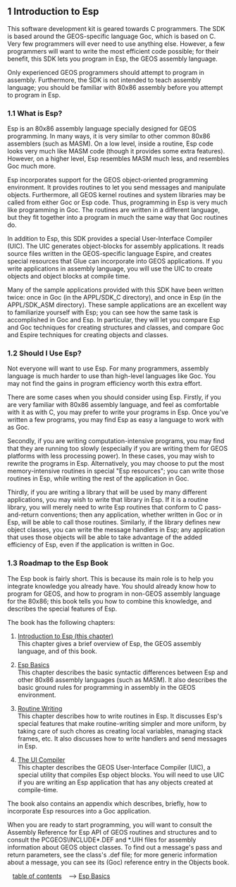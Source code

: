 ## 1 Introduction to Esp

This software development kit is geared towards C programmers. The SDK is 
based around the GEOS-specific language Goc, which is based on C. Very few 
programmers will ever need to use anything else. However, a few 
programmers will want to write the most efficient code possible; for their 
benefit, this SDK lets you program in Esp, the GEOS assembly language.

Only experienced GEOS programmers should attempt to program in 
assembly. Furthermore, the SDK is not intended to teach assembly language; 
you should be familiar with 80x86 assembly before you attempt to program 
in Esp.

### 1.1 What is Esp?

Esp is an 80x86 assembly language specially designed for GEOS 
programming. In many ways, it is very similar to other common 80x86 
assemblers (such as MASM). On a low level, inside a routine, Esp code looks 
very much like MASM code (though it provides some extra features). 
However, on a higher level, Esp resembles MASM much less, and resembles 
Goc much more.

Esp incorporates support for the GEOS object-oriented programming 
environment. It provides routines to let you send messages and manipulate 
objects. Furthermore, all GEOS kernel routines and system libraries may be 
called from either Goc or Esp code. Thus, programming in Esp is very much 
like programming in Goc. The routines are written in a different language, 
but they fit together into a program in much the same way that Goc routines 
do.

In addition to Esp, this SDK provides a special User-Interface Compiler 
(UIC). The UIC generates object-blocks for assembly applications. It reads 
source files written in the GEOS-specific language Espire, and creates special 
resources that Glue can incorporate into GEOS applications. If you write 
applications in assembly language, you will use the UIC to create objects and 
object blocks at compile time.

Many of the sample applications provided with this SDK have been written 
twice: once in Goc (in the APPL/SDK_C directory), and once in Esp (in the 
APPL/SDK_ASM directory). These sample applications are an excellent way to 
familiarize yourself with Esp; you can see how the same task is accomplished 
in Goc and Esp. In particular, they will let you compare Esp and Goc 
techniques for creating structures and classes, and compare Goc and Espire 
techniques for creating objects and classes.

### 1.2 Should I Use Esp?

Not everyone will want to use Esp. For many programmers, assembly 
language is much harder to use than high-level languages like Goc. You may 
not find the gains in program efficiency worth this extra effort.

There are some cases when you should consider using Esp. Firstly, if you are 
very familiar with 80x86 assembly language, and feel as comfortable with it 
as with C, you may prefer to write your programs in Esp. Once you've written 
a few programs, you may find Esp as easy a language to work with as Goc.

Secondly, if you are writing computation-intensive programs, you may find 
that they are running too slowly (especially if you are writing them for GEOS 
platforms with less processing power). In these cases, you may wish to 
rewrite the programs in Esp. Alternatively, you may choose to put the most 
memory-intensive routines in special "Esp resources"; you can write those 
routines in Esp, while writing the rest of the application in Goc.

Thirdly, if you are writing a library that will be used by many different 
applications, you may wish to write that library in Esp. If it is a routine 
library, you will merely need to write Esp routines that conform to C 
pass-and-return conventions; then any application, whether written in Goc 
or in Esp, will be able to call those routines. Similarly, if the library defines 
new object classes, you can write the message handlers in Esp; any 
application that uses those objects will be able to take advantage of the added 
efficiency of Esp, even if the application is written in Goc.

### 1.3 Roadmap to the Esp Book

The Esp book is fairly short. This is because its main role is to help you 
integrate knowledge you already have. You should already know how to 
program for GEOS, and how to program in non-GEOS assembly language for 
the 80x86; this book tells you how to combine this knowledge, and describes 
the special features of Esp.

The book has the following chapters:

1. [Introduction to Esp (this chapter)](eintro.md)  
This chapter gives a brief overview of Esp, the GEOS assembly 
language, and of this book.

2. [Esp Basics](ebasics.md)  
This chapter describes the basic syntactic differences between 
Esp and other 80x86 assembly languages (such as MASM). It 
also describes the basic ground rules for programming in 
assembly in the GEOS environment.

3. [Routine Writing](erout.md)  
This chapter describes how to write routines in Esp. It 
discusses Esp's special features that make routine-writing 
simpler and more uniform, by taking care of such chores as 
creating local variables, managing stack frames, etc. It also 
discusses how to write handlers and send messages in Esp.

4. [The UI Compiler](euic.md)  
This chapter describes the GEOS User-Interface Compiler 
(UIC), a special utility that compiles Esp object blocks. You will 
need to use UIC if you are writing an Esp application that has 
any objects created at compile-time.

The book also contains an appendix which describes, briefly, how to 
incorporate Esp resources into a Goc application.

When you are ready to start programming, you will want to consult the 
Assembly Reference for Esp API of GEOS routines and structures and to 
consult the PCGEOS\INCLUDE\*.DEF and *.UIH files for assembly 
information about GEOS object classes. To find out a message's pass and 
return parameters, see the class's .def file; for more generic information 
about a message, you can see its (Goc) reference entry in the Objects book.

&nbsp;&nbsp; [table of contents](../esp.md) &nbsp;&nbsp; --> [Esp Basics](ebasics.md)

